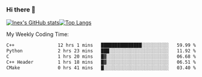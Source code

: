 ### Hi there 👋
[![lnex's GitHub stats](https://github-readme-stats.vercel.app/api?username=lnexenl&count_private=true&show_icons=true)](https://github.com/anuraghazra/github-readme-stats)[![Top Langs](https://github-readme-stats.vercel.app/api/top-langs/?username=lnexenl&layout=compact&langs_count=8&exclude_repo=32-bit-MIPS-CPU)](https://github.com/anuraghazra/github-readme-stats)

My Weekly Coding Time:
<!--START_SECTION:waka-->

```txt
C++                12 hrs 1 mins   ███████████████░░░░░░░░░░   59.99 %
Python             2 hrs 23 mins   ███░░░░░░░░░░░░░░░░░░░░░░   11.92 %
C                  1 hrs 20 mins   █▓░░░░░░░░░░░░░░░░░░░░░░░   06.68 %
C++ Header         1 hrs 18 mins   █▓░░░░░░░░░░░░░░░░░░░░░░░   06.51 %
CMake              0 hrs 41 mins   █░░░░░░░░░░░░░░░░░░░░░░░░   03.40 %
```

<!--END_SECTION:waka-->
